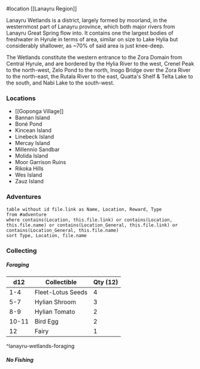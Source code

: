 #location [[Lanayru Region]]

Lanayru Wetlands is a district, largely formed by moorland, in the westernmost part of Lanayru province, which both major rivers from Lanayru Great Spring flow into. It contains one the largest bodies of freshwater in Hyrule in terms of area, similar on size to Lake Hylia but considerably shallower, as ~70% of said area is just knee-deep.

The Wetlands constitute the western entrance to the Zora Domain from Central Hyrule, and are bordered by the Hylia River to the west, Crenel Peak to the north-west, Zelo Pond to the north, Inogo Bridge over the Zora River to the north-east, the Rutala River to the east, Quatta's Shelf & Telta Lake to the south, and Nabi Lake to the south-west.

### Locations

* [[Goponga Village]]
* Bannan Island
* Boné Pond
* Kincean Island
* Linebeck Island
* Mercay Island
* Millennio Sandbar
* Molida Island
* Moor Garrison Ruins
* Rikoka Hills
* Wes Island
* Zauz Island

### Adventures
```dataview
table without id file.link as Name, Location, Reward, Type
from #adventure
where contains(Location, this.file.link) or contains(Location, this.file.name) or contains(Location_General, this.file.link) or contains(Location_General, this.file.name)
sort Type, Location, file.name
```

### Collecting

##### Foraging

| d12   | Collectible       | Qty (12) |
| ----- | ----------------- | -------- |
| 1-4   | Fleet-Lotus Seeds | 4        |
| 5-7   | Hylian Shroom     | 3        |
| 8-9   | Hylian Tomato     | 2        |
| 10-11 | Bird Egg          | 2        |
| 12    | Fairy             | 1        |
^lanayru-wetlands-foraging

##### No Fishing

